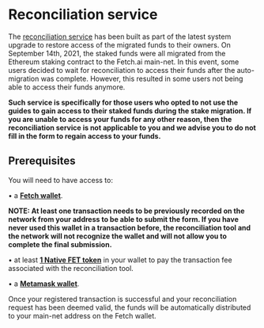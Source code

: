 # Reconciliation service

The [reconciliation service](https://browse-fetchhub.fetch.ai/reconciliation) has been built as part of the latest 
system upgrade to restore access of the migrated funds to their owners. On September 14th, 2021, the staked funds were 
all migrated from the Ethereum staking contract to the Fetch.ai main-net. In this event, some users decided to wait for 
reconciliation to access their funds after the auto-migration was complete. However, this resulted in some users not 
being able to access their funds anymore. 

**Such service is specifically for those users who opted to not use the guides to gain access to their staked funds 
during the stake migration. If you are unable to access your funds for any other reason, then the reconciliation service 
is not applicable to you and we advise you to do not fill in the form to regain access to your funds.**

## Prerequisites

You will need to have access to:

• a [**Fetch wallet**](https://chrome.google.com/webstore/detail/fetch-wallet/ellkdbaphhldpeajbepobaecooaoafpg).

   **NOTE: At least one transaction needs to be previously recorded on the network from your address to be able to 
   submit the form. If you have never used this wallet in a transaction before, the reconciliation tool and the network
   will not recognize the wallet and will not allow you to complete the final submission.** 

• at least [**1 Native FET token**](../native_and_erc20_fets) in your wallet to pay the transaction fee associated with 
  the reconciliation tool.

• a [**Metamask wallet**](https://chrome.google.com/webstore/detail/metamask/nkbihfbeogaeaoehlefnkodbefgpgknn).

Once your registered transaction is successful and your reconciliation request has been deemed valid, the funds will be
automatically distributed to your main-net address on the Fetch wallet. 
